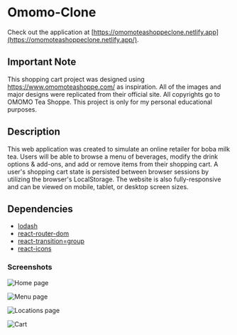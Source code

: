 # Omomo-Clone
Check out the application at [https://omomoteashoppeclone.netlify.app](https://omomoteashoppeclone.netlify.app/).

## Important Note
This shopping cart project was designed using https://www.omomoteashoppe.com/ as inspiration. 
All of the images and major designs were replicated from their official site. All copyrights go to OMOMO Tea Shoppe. 
This project is only for my personal educational purposes.

## Description 
This web application was created to simulate an online retailer for boba milk tea. Users will be able to browse a menu of beverages, modify
the drink options & add-ons, and add or remove items from their shopping cart. A user's shopping cart state is persisted between browser sessions by utilizing the browser's LocalStorage. The website is also fully-responsive and can be viewed on mobile, tablet, or desktop screen sizes.

## Dependencies
- [lodash](https://lodash.com/)
- [react-router-dom](https://reactrouter.com)
- [react-transition=group](https://www.npmjs.com/package/react-transition-group)
- [react-icons](https://react-icons.github.io/react-icons)

### Screenshots
![Home page](https://res.cloudinary.com/ricky-ho/image/upload/v1619137362/Omomo/msedge_mEV58FsfnN_ru9jvh.png)

![Menu page](https://res.cloudinary.com/ricky-ho/image/upload/v1619137362/Omomo/msedge_BcRmYYAR1O_cxkkr9.png)

![Locations page](https://res.cloudinary.com/ricky-ho/image/upload/v1619137361/Omomo/msedge_zJvRlxDf5v_sboouc.png)

![Cart](https://res.cloudinary.com/ricky-ho/image/upload/v1619137360/Omomo/msedge_ymSBUXwlNW_gjyxj2.png)
